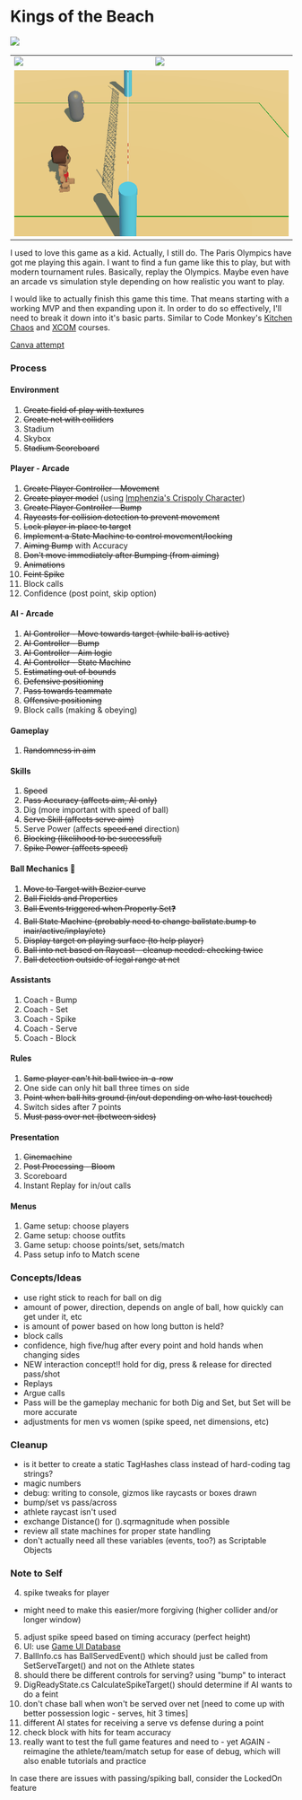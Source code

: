 # Kings of the Beach
 
<img src="https://thumbnails.libretro.com/Nintendo%20-%20Nintendo%20Entertainment%20System/Named_Boxarts/Kings%20of%20the%20Beach%20-%20Professional%20Beach%20Volleyball%20%28USA%29.png" />

<table>
	<tr>
		<td><img src="https://thumbnails.libretro.com/Nintendo%20-%20Nintendo%20Entertainment%20System/Named_Titles/Kings%20of%20the%20Beach%20-%20Professional%20Beach%20Volleyball%20%28USA%29.png" /></td>
		<td><img src="https://thumbnails.libretro.com/Nintendo%20-%20Nintendo%20Entertainment%20System/Named_Snaps/Kings%20of%20the%20Beach%20-%20Professional%20Beach%20Volleyball%20%28USA%29.png" /></td>
	</tr>
	<tr>
		<td colspan="2"><img src="https://github.com/aaronmsimon/unity-kings-of-the-beach/blob/main/Resources/Spike.gif" /></td>
	</tr>
</table>

I used to love this game as a kid. Actually, I still do. The Paris Olympics have got me playing this again. I want to find a fun game like this to play, but with modern tournament rules. Basically, replay the Olympics. Maybe even have an arcade vs simulation style depending on how realistic you want to play.

I would like to actually finish this game this time. That means starting with a working MVP and then expanding upon it. In order to do so effectively, I'll need to break it down into it's basic parts. Similar to Code Monkey's [Kitchen Chaos](https://youtu.be/AmGSEH7QcDg) and [XCOM](https://www.gamedev.tv/dashboard/courses/26) courses.

[Canva attempt](https://www.canva.com/design/DAGSRB4ZBE0/guNKf3ODCAnbA20KxX11iw/edit)

### Process

#### Environment
1. ~~Create field of play with textures~~
2. ~~Create net with colliders~~
3. Stadium
4. Skybox
5. ~~Stadium Scoreboard~~

#### Player - Arcade
1. ~~Create Player Controller - Movement~~
2. ~~Create player model~~ (using [Imphenzia's Crispoly Character](https://imphenzia.com/crispoly-characters-mini))
3. ~~Create Player Controller - Bump~~
4. ~~Raycasts for collision detection to prevent movement~~
5. ~~Lock player in place to target~~
6. ~~Implement a State Machine to control movement/locking~~
7. ~~Aiming Bump~~ with Accuracy
8. ~~Don't move immediately after Bumping (from aiming)~~
9. ~~Animations~~
10. ~~Feint Spike~~
11. Block calls
12. Confidence (post point, skip option)

#### AI - Arcade
1. ~~AI Controller - Move towards target (while ball is active)~~
2. ~~AI Controller - Bump~~
3. ~~AI Controller - Aim logic~~
4. ~~AI Controller - State Machine~~
5. ~~Estimating out of bounds~~
6. ~~Defensive positioning~~
7. ~~Pass towards teammate~~
8. ~~Offensive positioning~~
9. Block calls (making & obeying)

#### Gameplay
1. ~~Randomness in aim~~

#### Skills
1. ~~Speed~~
2. ~~Pass Accuracy (affects aim, AI only)~~
3. Dig (more important with speed of ball)
4. ~~Serve Skill (affects serve aim)~~
5. Serve Power (affects ~~speed and~~ direction)
6. ~~Blocking (likelihood to be successful)~~
7. ~~Spike Power (affects speed)~~

#### Ball Mechanics 🏐
1. ~~Move to Target with Bezier curve~~
2. ~~Ball Fields and Properties~~
3. ~~Ball Events triggered when Property Set❓~~
4. ~~Ball State Machine (probably need to change ballstate.bump to inair/active/inplay/etc)~~
5. ~~Display target on playing surface (to help player)~~
6. ~~Ball into net based on Raycast - cleanup needed: checking twice~~
7. ~~Ball detection outside of legal range at net~~

#### Assistants
1. Coach - Bump
2. Coach - Set
3. Coach - Spike
4. Coach - Serve
5. Coach - Block

#### Rules
1. ~~Same player can't hit ball twice in-a-row~~
2. One side can only hit ball three times on side
3. ~~Point when ball hits ground (in/out depending on who last touched)~~
4. Switch sides after 7 points
5. ~~Must pass over net (between sides)~~

#### Presentation
1. ~~Cinemachine~~
2. ~~Post Processing - Bloom~~
3. Scoreboard
4. Instant Replay for in/out calls

#### Menus
1. Game setup: choose players
2. Game setup: choose outfits
3. Game setup: choose points/set, sets/match
4. Pass setup info to Match scene

### Concepts/Ideas
- use right stick to reach for ball on dig
- amount of power, direction, depends on angle of ball, how quickly can get under it, etc
- is amount of power based on how long button is held?
- block calls
- confidence, high five/hug after every point and hold hands when changing sides
- NEW interaction concept!!  hold for dig, press & release for directed pass/shot
- Replays
- Argue calls
- Pass will be the gameplay mechanic for both Dig and Set, but Set will be more accurate
- adjustments for men vs women (spike speed, net dimensions, etc)

### Cleanup
- is it better to create a static TagHashes class instead of hard-coding tag strings?
- magic numbers
- debug: writing to console, gizmos like raycasts or boxes drawn
- bump/set vs pass/across
- athlete raycast isn't used
- exchange Distance() for ().sqrmagnitude when possible
- review all state machines for proper state handling
- don't actually need all these variables (events, too?) as Scriptable Objects

### Note to Self
4. spike tweaks for player
* might need to make this easier/more forgiving (higher collider and/or longer window)
5. adjust spike speed based on timing accuracy (perfect height)
6. UI: use [Game UI Database](https://www.gameuidatabase.com/)
7. BallInfo.cs has BallServedEvent() which should just be called from SetServeTarget() and not on the Athlete states
8. should there be different controls for serving? using "bump" to interact
9. DigReadyState.cs CalculateSpikeTarget() should determine if AI wants to do a feint
10. don't chase ball when won't be served over net [need to come up with better possession logic - serves, hit 3 times]
11. different AI states for receiving a serve vs defense during a point
12. check block with hits for team accuracy
13. really want to test the full game features and need to - yet AGAIN - reimagine the athlete/team/match setup for ease of debug, which will also enable tutorials and practice

In case there are issues with passing/spiking ball, consider the LockedOn feature
